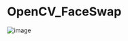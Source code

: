 # OpenCV_FaceSwap

![image](https://user-images.githubusercontent.com/58718316/172164893-e4391819-f3f3-4be1-b6d3-e5d4682f38cd.png)
